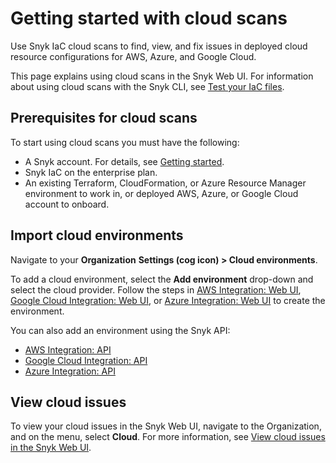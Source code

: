 # Getting started with cloud scans

Use Snyk IaC cloud scans to find, view, and fix issues in deployed cloud resource configurations for AWS, Azure, and Google Cloud.

This page explains using cloud scans in the Snyk Web UI. For information about using cloud scans with the Snyk CLI, see [Test your IaC files](../../../snyk-cli/scan-and-maintain-projects-using-the-cli/snyk-cli-for-iac/test-your-iac-files/).

## Prerequisites for cloud scans

To start using cloud scans you must have the following:

* A Snyk account. For details, see [Getting started](../../../getting-started/#create-or-log-in-to-a-snyk-account).
* Snyk IaC on the enterprise plan.
* An existing Terraform, CloudFormation, or Azure Resource Manager environment to work in, or deployed AWS, Azure, or Google Cloud account to onboard.

## Import cloud environments

Navigate to your **Organization** **Settings (cog icon) > Cloud environments**.

To add a cloud environment, select the **Add environment** drop-down and select the cloud provider. Follow the steps in [AWS Integration: Web UI](../cloud-platform-integrations/aws-integration/aws-integration-web-ui/), [Google Cloud Integration: Web UI](../cloud-platform-integrations/google-cloud-integration/google-cloud-integration-web-ui/), or [Azure Integration: Web UI](../cloud-platform-integrations/azure-integration-for-cloud-configurations/azure-integration-web-ui/) to create the environment.&#x20;

You can also add an environment using the Snyk API:

* [AWS Integration: API](../cloud-platform-integrations/aws-integration/aws-integration-api/)
* [Google Cloud Integration: API](../cloud-platform-integrations/google-cloud-integration/google-cloud-integration-api/)
* [Azure Integration: API](../cloud-platform-integrations/azure-integration-for-cloud-configurations/azure-integration-api/)

## View cloud issues

To view your cloud issues in the Snyk Web UI, navigate to the Organization, and on the menu, select **Cloud**. For more information, see [View cloud issues in the Snyk Web UI](manage-cloud-issues/view-cloud-issues-in-the-snyk-web-ui.md).







